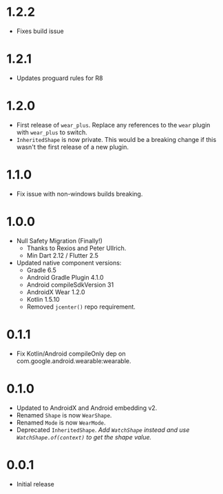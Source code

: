 # 1.2.2

- Fixes build issue

# 1.2.1

- Updates proguard rules for R8

# 1.2.0

- First release of `wear_plus`. Replace any references to the `wear` plugin with `wear_plus` to switch.
- `InheritedShape` is now private. This would be a breaking change if this wasn't the first release of a new plugin.

# 1.1.0

- Fix issue with non-windows builds breaking.

# 1.0.0

- Null Safety Migration (Finally!)
  - Thanks to Rexios and Peter Ullrich.
  - Min Dart 2.12 / Flutter 2.5
- Updated native component versions:
  - Gradle 6.5
  - Android Gradle Plugin 4.1.0
  - Android compileSdkVersion 31
  - AndroidX Wear 1.2.0
  - Kotlin 1.5.10
  - Removed `jcenter()` repo requirement.

# 0.1.1

- Fix Kotlin/Android compileOnly dep on com.google.android.wearable:wearable.

# 0.1.0

- Updated to AndroidX and Android embedding v2.
- Renamed `Shape` is now `WearShape`.
- Renamed `Mode` is now `WearMode`.
- Deprecated `InheritedShape`.
  _Add `WatchShape` instead and use `WatchShape.of(context)` to get the shape value._

# 0.0.1

- Initial release
